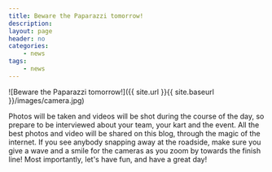 ```yaml
---
title: Beware the Paparazzi tomorrow!
description:
layout: page
header: no
categories:
    - news
tags:
    - news
---
```


![Beware the Paparazzi tomorrow!]({{ site.url }}{{ site.baseurl }}/images/camera.jpg)

Photos will be taken and videos will be shot during the course of the day, so prepare to be interviewed about your team, your kart and the event. All the best photos and video will be shared on this blog, through the magic of the internet. If you see anybody snapping away at the roadside, make sure you give a wave and a smile for the cameras as you zoom by towards the finish line! Most importantly, let's have fun, and have a great day!

